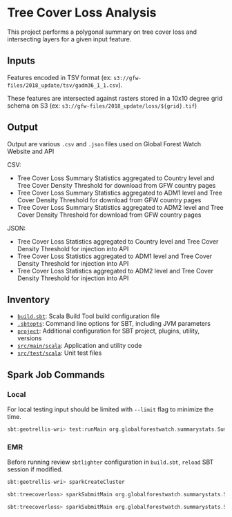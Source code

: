 # Tree Cover Loss Analysis

This project performs a polygonal summary on tree cover loss and intersecting layers for a given input feature.

## Inputs

Features encoded in TSV format (ex: `s3://gfw-files/2018_update/tsv/gadm36_1_1.csv`).

These features are intersected against rasters stored in a 10x10 degree grid schema on S3 (ex: `s3://gfw-files/2018_update/loss/${grid}.tif`)

## Output

Output are various `.csv` and `.json` files used on Global Forest Watch Website and API

CSV:
-  Tree Cover Loss Summary Statistics aggregated to Country level and Tree Cover Density Threshold for download from GFW country pages
-  Tree Cover Loss Summary Statistics aggregated to ADM1 level and Tree Cover Density Threshold for download from GFW country pages
-  Tree Cover Loss Summary Statistics aggregated to ADM2 level and Tree Cover Density Threshold for download from GFW country pages

JSON:
-  Tree Cover Loss Statistics aggregated to Country level and Tree Cover Density Threshold for injection into API
-  Tree Cover Loss Statistics aggregated to ADM1 level and Tree Cover Density Threshold for injection into API
-  Tree Cover Loss Statistics aggregated to ADM2 level and Tree Cover Density Threshold for injection into API

## Inventory

-  [`build.sbt`](build.sbt): Scala Build Tool build configuration file
-  [`.sbtopts`](.sbtopts): Command line options for SBT, including JVM parameters
-  [`project`](project): Additional configuration for SBT project, plugins, utility, versions
-  [`src/main/scala`](src/main/scala): Application and utility code
-  [`src/test/scala`](src/test/scala): Unit test files

## Spark Job Commands

### Local

For local testing input should be limited with `--limit` flag to minimize the time.

```sbt
sbt:geotrellis-wri> test:runMain org.globalforestwatch.summarystats.SummaryMain --features file:/Users/input/ten-by-ten-gadm36/wdpa__10N_010E.tsv --output file:/User/out/summary --limit 10
```

### EMR

Before running review `sbtlighter` configuration in `build.sbt`, `reload` SBT session if modified.

```sbt
sbt:geotrellis-wri> sparkCreateCluster

sbt:treecoverloss> sparkSubmitMain org.globalforestwatch.summarystats.SummaryMain --features s3://gfw-files/2018_update/tsv/gadm36_1_1.csv --output s3://gfw-files/2018_update/results/summary --feature_type gadm --analysis annualupdate_minimal --tcl

sbt:treecoverloss> sparkSubmitMain org.globalforestwatch.summarystats.SummaryMain  --features s3://gfw-files/2018_update/tsv/wdpa__*.tsv --output s3://gfw-files/2018_update/results/summary  --feature_type wdpa --analysis gladalerts --tcl --iso BRA
```